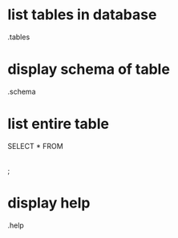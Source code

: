 # list tables in database

.tables


# display schema of table

.schema <table name>

# list entire table

SELECT * FROM <table name>;

# display help

.help
